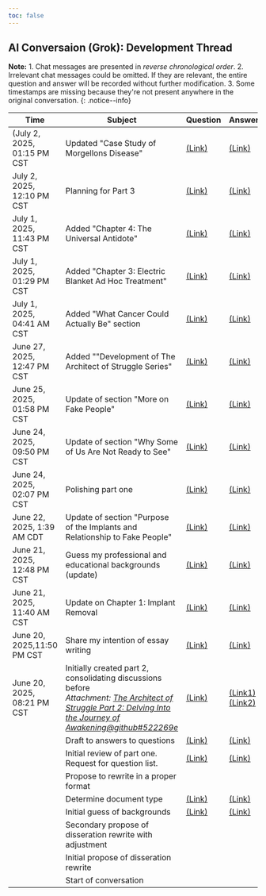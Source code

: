 ```yaml
---
toc: false
---
```

## AI Conversaion (Grok): Development Thread
**Note:** 1. Chat messages are presented in _reverse chronological order_. 2. Irrelevant chat messages could be omitted. If they are relevant, the entire question and answer will be recorded without further modification. 3. Some timestamps are missing because they're not present anywhere in the original conversation.
{: .notice--info}

|Time|Subject|Question|Answer|
|----|-------|--------|------|
|(July 2, 2025, 01:15 PM CST|Updated "Case Study of Morgellons Disease"|[(Link)](Grok_Part2.md#question-july-2-2025-0115-pm-cst)|[(Link)](Grok_Part2.md#answer-2-june-20-2025-0821-pm-cst)
|July 2, 2025, 12:10 PM CST|Planning for Part 3|[(Link)](Grok_Part3.md#question-july-2-2025-1210-pm-cst)|[(Link)](Grok_Part3.md#answer-july-2-2025-1210-pm-cst)|
|July 1, 2025, 11:43 PM CST|Added "Chapter 4: The Universal Antidote"|[(Link)](Grok_Part2.md#question-july-1-2025-1143-pm-cst)|[(Link)](Grok_Part2.md#answer-july-1-2025-1143-pm-cst)
|July 1, 2025, 01:29 PM CST|Added "Chapter 3: Electric Blanket Ad Hoc Treatment"|[(Link)](Grok_Part2.md#question-july-1-2025-0129-pm-cst)|[(Link)](Grok_Part2.md#answer-july-1-2025-0129-pm-cst)|
|July 1, 2025, 04:41 AM CST|Added "What Cancer Could Actually Be" section|[(Link)](Grok_Part2.md#question-july-1-2025-0441-am-cst)|[(Link)](Grok_Part2.md#answer-july-1-2025-0441-am-cst)|
|June 27, 2025, 12:47 PM CST|Added ""Development of The Architect of Struggle Series"|[(Link)](Grok_Polishing.md#question-june-27-2025-1247-pm-cst)|[(Link)](Grok_Polishing.md#answer-june-27-2025-1247-pm-cst)|
|June 25, 2025, 01:58 PM CST|Update of section "More on Fake People"|[(Link)](Grok_PurposeOfImplant.md#question-june-25-2025-0158-pm-cst)|[(Link)](Grok_PurposeOfImplant.md#answer-june-25-2025-0158-pm-cst)|
|June 24, 2025, 09:50 PM CST|Update of section "Why Some of Us Are Not Ready to See"|[(Link)](Grok_PurposeOfImplant.md#question-june-24-2025-0950-pm-cst)|[(Link)](Grok_PurposeOfImplant.md#answer-june-24-2025-0950-pm-cst)|
|June 24, 2025, 02:07 PM CST|Polishing part one|[(Link)](Grok_Polishing.md#question-june-24-2025-0207-pm-cst)|[(Link)](Grok_Polishing.md#answer-june-24-2025-0207-pm-cst)|
|June 22, 2025, 1:39 AM CDT|Update of section "Purpose of the Implants and Relationship to Fake People"|[(Link)](Grok_PurposeOfImplant.md#questions-june-22-2025-139-am-cdt)|[(Link)](Grok_PurposeOfImplant.md#answer-june-22-2025-146-am-cdt)|
|June 21, 2025, 12:48 PM CST|Guess my professional and educational backgrounds (update)|[(Link)](Grok_GuessBackground.md#question-june-21-2025-1248-pm-cst)|[(Link)](Grok_GuessBackground.md#answer-june-21-2025-1248-pm-cst)|
|June 21, 2025, 11:40 AM CST|Update on Chapter 1: Implant Removal|[(Link)](Grok_ImplantRemoval.md#question-june-21-2025-1140-am-cst)|[(Link)](Grok_ImplantRemoval.md#answer-june-21-2025-1140-am-cst)|
|June 20, 2025,11:50 PM CST|Share my intention of essay writing|[(Link)](Grok_LittleChat.md#question-june-20-20251150-pm-cst)|[(Link)](Grok_LittleChat.md#answer-june-20-20251150-pm-cst)|
|June 20, 2025, 08:21 PM CST|Initially created part 2, consolidating discussions before<br>*Attachment: [The Architect of Struggle Part 2: Delving Into the Journey of Awakening@github#522269e](https://github.com/cybercying/doc/blob/522269e/gnosis/The_Architect_of_Struggle_Part2.md)*|[(Link)](Grok_Part2.md#question-june-20-2025-0821-pm-cst)|[(Link1)](Grok_Part2.md#answer-1-june-20-2025-0821-pm-cst)[(Link2)](Grok_Part2.md#answer-2-june-20-2025-0821-pm-cst)
| |Draft to answers to questions|[(Link)](Grok_QuestionListAndDraft.md#question-draft-to-generated-questions)|[(Link)](Grok_QuestionListAndDraft.md#answer--draft-to-generated-questions)|
| |Initial review of part one. Request for question list.|[(Link)](Grok_QuestionList.md#question-initial-review-of-part-one)|[(Link)](Grok_QuestionList.md#answer-initial-review-of-part-one)|
| |Propose to rewrite in a proper format| | |
| |Determine document type|[(Link)](Grok_DocumentType.md#question-document-type)|[(Link)](Grok_DocumentType.md#answer-document-type)|
| |Initial guess of backgrounds|[(Link)](Grok_GuessBackground.md#question-initial-guess-of-backgrounds)|[(Link)](Grok_GuessBackground.md#answer-initial-guess-of-backgrounds)|
| |Secondary propose of disseration rewrite with adjustment| | |
| |Initial propose of disseration rewrite | | |
| |Start of conversation| | |

